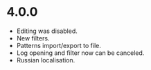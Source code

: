 4.0.0
=====
- Editing was disabled.
- New filters.
- Patterns import/export to file.
- Log opening and filter now can be canceled.
- Russian localisation.